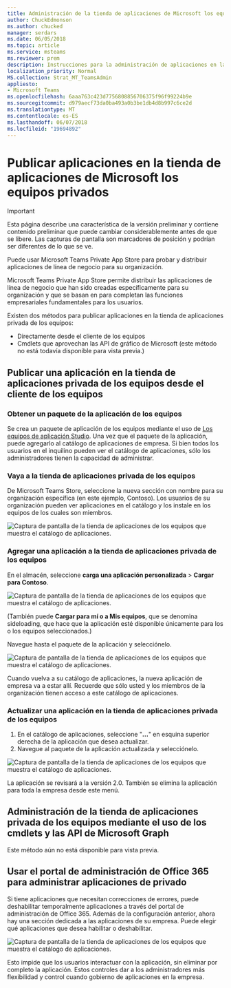 ```yaml
---
title: Administración de la tienda de aplicaciones de Microsoft los equipos privados
author: ChuckEdmonson
ms.author: chucked
manager: serdars
ms.date: 06/05/2018
ms.topic: article
ms.service: msteams
ms.reviewer: prem
description: Instrucciones para la administración de aplicaciones en la tienda de aplicaciones privada de Microsoft Teams.
localization_priority: Normal
MS.collection: Strat_MT_TeamsAdmin
appliesto:
- Microsoft Teams
ms.openlocfilehash: 6aaa763c423d7756808856706375f96f99224b9e
ms.sourcegitcommit: d979aecf73da0ba493a0b3be1db4d8b997c6ce2d
ms.translationtype: MT
ms.contentlocale: es-ES
ms.lasthandoff: 06/07/2018
ms.locfileid: "19694892"
---
```

<a name="publish-apps-to-the-microsoft-teams-private-app-store"></a>Publicar aplicaciones en la tienda de aplicaciones de Microsoft los equipos privados
============================================

> [!IMPORTANT]
> Esta página describe una característica de la versión preliminar y contiene contenido preliminar que puede cambiar considerablemente antes de que se libere. Las capturas de pantalla son marcadores de posición y podrían ser diferentes de lo que se ve.

Puede usar Microsoft Teams Private App Store para probar y distribuir aplicaciones de línea de negocio para su organización. 

Microsoft Teams Private App Store permite distribuir las aplicaciones de línea de negocio que han sido creadas específicamente para su organización y que se basan en para completan las funciones empresariales fundamentales para los usuarios. 
 
Existen dos métodos para publicar aplicaciones en la tienda de aplicaciones privada de los equipos:
- Directamente desde el cliente de los equipos 
- Cmdlets que aprovechan las API de gráfico de Microsoft (este método no está todavía disponible para vista previa.)

## <a name="publish-an-app-to-the-teams-private-app-store-from-the-teams-client"></a>Publicar una aplicación en la tienda de aplicaciones privada de los equipos desde el cliente de los equipos

### <a name="get-a-teams-app-package"></a>Obtener un paquete de la aplicación de los equipos

Se crea un paquete de aplicación de los equipos mediante el uso de [Los equipos de aplicación Studio](https://docs.microsoft.com/en-us/microsoftteams/platform/get-started/get-started-app-studio). Una vez que el paquete de la aplicación, puede agregarlo al catálogo de aplicaciones de empresa. Si bien todos los usuarios en el inquilino pueden ver el catálogo de aplicaciones, sólo los administradores tienen la capacidad de administrar.

### <a name="go-to-the-teams-private-app-store"></a>Vaya a la tienda de aplicaciones privada de los equipos

De Microsoft Teams Store, seleccione la nueva sección con nombre para su organización específica (en este ejemplo, Contoso). Los usuarios de su organización pueden ver aplicaciones en el catálogo y los instale en los equipos de los cuales son miembros. 

![Captura de pantalla de la tienda de aplicaciones de los equipos que muestra el catálogo de aplicaciones.](media/private-app-store-teams-image01.png)

### <a name="add-an-app-to-the-teams-private-app-store"></a>Agregar una aplicación a la tienda de aplicaciones privada de los equipos

En el almacén, seleccione **carga una aplicación personalizada** > **Cargar para Contoso**.

![Captura de pantalla de la tienda de aplicaciones de los equipos que muestra el catálogo de aplicaciones.](media/private-app-store-teams-image02.png)

(También puede **Cargar para mí o a Mis equipos**, que se denomina sideloading, que hace que la aplicación esté disponible únicamente para los o los equipos seleccionados.) 

Navegue hasta el paquete de la aplicación y selecciónelo.

![Captura de pantalla de la tienda de aplicaciones de los equipos que muestra el catálogo de aplicaciones.](media/private-app-store-teams-image03.png)

Cuando vuelva a su catálogo de aplicaciones, la nueva aplicación de empresa va a estar allí. Recuerde que sólo usted y los miembros de la organización tienen acceso a este catálogo de aplicaciones.

### <a name="update-an-app-in-the-teams-private-app-store"></a>Actualizar una aplicación en la tienda de aplicaciones privada de los equipos

1. En el catálogo de aplicaciones, seleccione "**...**" en esquina superior derecha de la aplicación que desea actualizar.
2. Navegue al paquete de la aplicación actualizada y selecciónelo.

![Captura de pantalla de la tienda de aplicaciones de los equipos que muestra el catálogo de aplicaciones.](media/private-app-store-teams-image04.png)

La aplicación se revisará a la versión 2.0. También se elimina la aplicación para toda la empresa desde este menú.

## <a name="manage-the-teams-private-app-store-by-using-cmdlets-and-microsoft-graph-apis"></a>Administración de la tienda de aplicaciones privada de los equipos mediante el uso de los cmdlets y las API de Microsoft Graph

Este método aún no está disponible para vista previa.

## <a name="use-the-office-365-admin-portal-to-manage-private-apps"></a>Usar el portal de administración de Office 365 para administrar aplicaciones de privado

Si tiene aplicaciones que necesitan correcciones de errores, puede deshabilitar temporalmente aplicaciones a través del portal de administración de Office 365. Además de la configuración anterior, ahora hay una sección dedicada a las aplicaciones de su empresa. Puede elegir qué aplicaciones que desea habilitar o deshabilitar.

![Captura de pantalla de la tienda de aplicaciones de los equipos que muestra el catálogo de aplicaciones.](media/private-app-store-teams-image05.png)

Esto impide que los usuarios interactuar con la aplicación, sin eliminar por completo la aplicación. Estos controles dar a los administradores más flexibilidad y control cuando gobierno de aplicaciones en la empresa. 


